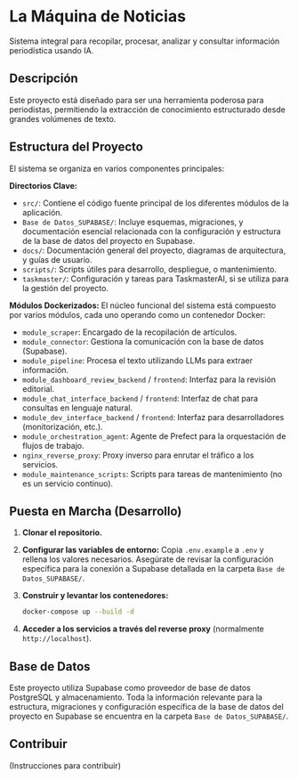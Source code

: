 # La Máquina de Noticias

Sistema integral para recopilar, procesar, analizar y consultar información periodística usando IA.

## Descripción

Este proyecto está diseñado para ser una herramienta poderosa para periodistas, permitiendo la extracción de conocimiento estructurado desde grandes volúmenes de texto.

## Estructura del Proyecto

El sistema se organiza en varios componentes principales:

**Directorios Clave:**

- `src/`: Contiene el código fuente principal de los diferentes módulos de la aplicación.
- `Base de Datos_SUPABASE/`: Incluye esquemas, migraciones, y documentación esencial relacionada con la configuración y estructura de la base de datos del proyecto en Supabase.
- `docs/`: Documentación general del proyecto, diagramas de arquitectura, y guías de usuario.
- `scripts/`: Scripts útiles para desarrollo, despliegue, o mantenimiento.
- `taskmaster/`: Configuración y tareas para TaskmasterAI, si se utiliza para la gestión del proyecto.

**Módulos Dockerizados:**
El núcleo funcional del sistema está compuesto por varios módulos, cada uno operando como un contenedor Docker:

- `module_scraper`: Encargado de la recopilación de artículos.
- `module_connector`: Gestiona la comunicación con la base de datos (Supabase).
- `module_pipeline`: Procesa el texto utilizando LLMs para extraer información.
- `module_dashboard_review_backend` / `frontend`: Interfaz para la revisión editorial.
- `module_chat_interface_backend` / `frontend`: Interfaz de chat para consultas en lenguaje natural.
- `module_dev_interface_backend` / `frontend`: Interfaz para desarrolladores (monitorización, etc.).
- `module_orchestration_agent`: Agente de Prefect para la orquestación de flujos de trabajo.
- `nginx_reverse_proxy`: Proxy inverso para enrutar el tráfico a los servicios.
- `module_maintenance_scripts`: Scripts para tareas de mantenimiento (no es un servicio continuo).

## Puesta en Marcha (Desarrollo)

1. **Clonar el repositorio.**
2. **Configurar las variables de entorno:** Copia `.env.example` a `.env` y rellena los valores necesarios. Asegúrate de revisar la configuración específica para la conexión a Supabase detallada en la carpeta `Base de Datos_SUPABASE/`.
3. **Construir y levantar los contenedores:**

   ```bash
   docker-compose up --build -d
   ```

4. **Acceder a los servicios a través del reverse proxy** (normalmente `http://localhost`).

## Base de Datos

Este proyecto utiliza Supabase como proveedor de base de datos PostgreSQL y almacenamiento.
Toda la información relevante para la estructura, migraciones y configuración específica de la base de datos del proyecto en Supabase se encuentra en la carpeta `Base de Datos_SUPABASE/`.

## Contribuir

(Instrucciones para contribuir)
